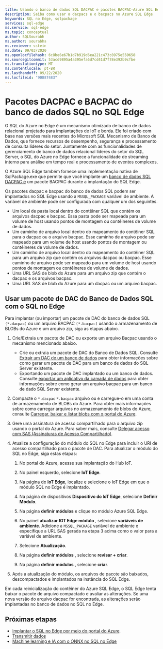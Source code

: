 ```yaml
---
title: Usando o banco de dados SQL DACPAC e pacotes BACPAC-Azure SQL Edge
description: Saiba como usar o dacpacs e o bacpacs no Azure SQL Edge
keywords: SQL no Edge, sqlpackage
services: sql-edge
ms.service: sql-edge
ms.topic: conceptual
author: SQLSourabh
ms.author: sourabha
ms.reviewer: sstein
ms.date: 09/03/2020
ms.openlocfilehash: 6c8be6e67b1d7b919d6ea221c473c8975e559658
ms.sourcegitcommit: 53acd9895a4a395efa6d7cd41d7f78e392b9cfbe
ms.translationtype: MT
ms.contentlocale: pt-BR
ms.lasthandoff: 09/22/2020
ms.locfileid: "90887483"
---
```

# <a name="sql-database-dacpac-and-bacpac-packages-in-sql-edge"></a>Pacotes DACPAC e BACPAC do banco de dados SQL no SQL Edge

O SQL do Azure no Edge é um mecanismo otimizado de banco de dados relacional projetado para implantações de IoT e borda. Ele foi criado com base nas versões mais recentes do Microsoft SQL Mecanismo de Banco de Dados, que fornece recursos de desempenho, segurança e processamento de consulta líderes do setor. Juntamente com as funcionalidades de gerenciamento de banco de dados relacional líderes do setor do SQL Server, o SQL do Azure no Edge fornece a funcionalidade de streaming interno para análise em tempo real e processamento de eventos complexos.

O Azure SQL Edge também fornece uma implementação nativa de SqlPackage.exe que permite que você implante um [banco de dados SQL DACPAC e](https://docs.microsoft.com/sql/relational-databases/data-tier-applications/data-tier-applications) um pacote BACPAC durante a implantação do SQL Edge. 

Os pacotes dacpac e bacpac do banco de dados SQL podem ser implantados no SQL Edge usando a `MSSQL_PACKAGE` variável de ambiente. A variável de ambiente pode ser configurada com qualquer um dos seguintes.  
- Um local de pasta local dentro do contêiner SQL que contém os arquivos dacpac e bacpac. Essa pasta pode ser mapeada para um volume de host usando pontos de montagem ou contêineres de volume de dados. 
- Um caminho de arquivo local dentro do mapeamento do contêiner SQL para o dacpac ou o arquivo bacpac. Esse caminho de arquivo pode ser mapeado para um volume de host usando pontos de montagem ou contêineres de volume de dados. 
- Um caminho de arquivo local dentro do mapeamento do contêiner SQL para um arquivo zip que contém os arquivos dacpac ou bacpac. Esse caminho de arquivo pode ser mapeado para um volume de host usando pontos de montagem ou contêineres de volume de dados. 
- Uma URL SAS de blob do Azure para um arquivo zip que contém o dacpac e os arquivos bacpac.
- Uma URL SAS de blob do Azure para um dacpac ou um arquivo bacpac. 

## <a name="use-a-sql-database-dac-package-with-sql-edge"></a>Usar um pacote de DAC do Banco de Dados SQL com o SQL no Edge

Para implantar (ou importar) um pacote de DAC do banco de dados SQL `(*.dacpac)` ou um arquivo BACPAC `(*.bacpac)` usando o armazenamento de BLOBs do Azure e um arquivo zip, siga as etapas abaixo. 

1. Crie/Extraia um pacote de DAC ou exporte um arquivo Bacpac usando o mecanismo mencionado abaixo. 
    - Crie ou extraia um pacote de DAC do Banco de Dados SQL. Consulte [Extrair um DAC de um banco de dados](/sql/relational-databases/data-tier-applications/extract-a-dac-from-a-database/) para obter informações sobre como gerar um pacote de DAC para um banco de dados do SQL Server existente.
    - Exportando um pacote de DAC implantado ou um banco de dados. Consulte [exportar um aplicativo da camada de dados](https://docs.microsoft.com/sql/relational-databases/data-tier-applications/export-a-data-tier-application/) para obter informações sobre como gerar um arquivo bacpac para um banco de dado SQL Server existente.

2. Compacte o `*.dacpac` `*.bacpac` arquivo ou e carregue-o em uma conta de armazenamento de BLOBs do Azure. Para obter mais informações sobre como carregar arquivos no armazenamento de blobs do Azure, consulte [Carregar, baixar e listar blobs com o portal do Azure](../storage/blobs/storage-quickstart-blobs-portal.md).

3. Gere uma assinatura de acesso compartilhado para o arquivo zip usando o portal do Azure. Para saber mais, consulte [Delegar acesso com SAS (Assinaturas de Acesso Compartilhado)](../storage/common/storage-sas-overview.md).

4. Atualize a configuração do módulo do SQL no Edge para incluir o URI de acesso compartilhado para o pacote de DAC. Para atualizar o módulo do SQL no Edge, siga estas etapas:

    1. No portal do Azure, acesse sua implantação do Hub IoT.

    2. No painel esquerdo, selecione **IoT Edge**.

    3. Na página do **IoT Edge**, localize e selecione o IoT Edge em que o módulo SQL no Edge é implantado.

    4. Na página de dispositivos **Dispositivo do IoT Edge**, selecione **Definir Módulo**.

    5. Na página **definir módulos** e clique no módulo Azure SQL Edge.

    6. No painel **atualizar IOT Edge módulo** , selecione **variáveis de ambiente**. Adicione a `MSSQL_PACKAGE` variável de ambiente e especifique a URL SAS gerada na etapa 3 acima como o valor para a variável de ambiente. 

    7. Selecione **Atualização**.

    8. Na página **definir módulos** , selecione **revisar + criar**.

    9. Na página **definir módulos** , selecione **criar**.

5. Após a atualização do módulo, os arquivos de pacote são baixados, descompactados e implantados na instância do SQL Edge.

Em cada reinicialização do contêiner do Azure SQL Edge, o SQL Edge tenta baixar o pacote de arquivo compactado e avaliar as alterações. Se uma nova versão do arquivo dacpac for encontrada, as alterações serão implantadas no banco de dados no SQL no Edge.

## <a name="next-steps"></a>Próximas etapas

- [Implantar o SQL no Edge por meio do portal do Azure](deploy-portal.md).
- [Transmitir dados](stream-data.md)
- [Machine learning e IA com o ONNX no SQL no Edge](onnx-overview.md)
